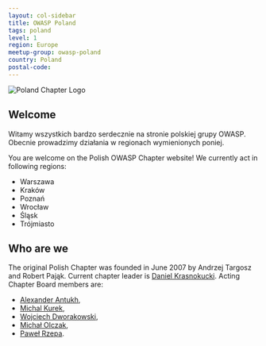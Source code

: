 ```yaml
---
layout: col-sidebar
title: OWASP Poland
tags: poland
level: 1
region: Europe
meetup-group: owasp-poland
country: Poland
postal-code: 
---
```



<!-- Standard Chapter Page Template
This is an example of a Project or Chapter page.
Please change these items to indicate the actual information you wish to present. In addition to this information, the 'front-matter' above the text should be modified to reflect your actual information.  An explanation of each of the front-matter items is below:

{front matter for this file}

```
- layout: This is the layout used by project and chapter pages.  You should leave this value as col-sidebar
- title: This is the title of your project or chapter page, usually the name.  For example, OWASP Zed Attack Proxy or OWASP Baltimore
- tags: This is a space-delimited list of tags you associate with your project or chapter.  If you are using tabs, at least one of these tags should be unique in order to be used in the tabs files (an example tab is included in this repo) 
- region: This is the region you are in according to our data
```

{copy for this file (index.md)}
Replace the text above the commented area with your information in the format below:
```
-->

![Poland Chapter Logo](assets/images/OWASP_Poland_logo.png)

## Welcome

Witamy wszystkich bardzo serdecznie na stronie polskiej grupy OWASP. Obecnie prowadzimy działania w regionach wymienionych poniej.

You are welcome on the Polish OWASP Chapter website!
We currently act in following regions:

* Warszawa
* Kraków
* Poznań
* Wrocław
* Śląsk
* Trójmiasto

## Who are we

The original Polish Chapter was founded in June 2007 by Andrzej Targosz and Robert Pająk.
Current chapter leader is [Daniel Krasnokucki](mailto:daniel.krasnokucki@owasp.org).
Acting Chapter Board members are:

* [Alexander Antukh](mailto:alexander.antukh@owasp.org),
* [Michal Kurek](mailto:michal.kurek@owasp.org),
* [Wojciech Dworakowski](mailto:wojciech.dworakowski@owasp.org),
* [Michał Olczak](mailto:michal.olczak@obserwatorium.biz),
* [Paweł Rzepa](mailto:pawel.rzepa@owasp.org).

<!-- {% include chapter_events.html group=page.meetup-group %} -->

<!--
## Participation
The Open Web Application Security Project (OWASP) is a nonprofit foundation that works to improve the security of software. All of our projects ,tools, documents, forums, and chapters are free and open to anyone interested in improving application security. 

Chapters are led by local leaders in accordance with the [Chapter Leader Handbook](/www-policy/rules-of-procedure/chapter-handbook). Financial contributions should only be made online using the authorized online donation button. To be a SPEAKER at ANY OWASP Chapter in the world simply review the [speaker agreement](/www-policy/speaker-agreement) and then contact the local chapter leader with details of what OWASP Project, independent research, or related software security topic you would like to present.

Everyone is welcome and encouraged to participate in our [Projects](/projects), [Local Chapters](/chapters), [Events](/events), [Online Groups](https://groups.google.com/a/owasp.com/){:target='_blank'}, and [Community Slack Channel](https://owasp.slack.com/){:target='_blank'}. We especially encourage diversity in all our initiatives. OWASP is a fantastic place to learn about application security, to network, and even to build your reputation as an expert. We also encourage you to be [become a member](/membership) or consider a [donation](/donate) to support our ongoing work.

## Local News
- Meeting Location
- Everyone is welcome to join us at our chapter meetings.

```
{info.md}

This separate file is where you should place links to your Google Group and Meetup page. It will be automatically rendered in the column sidebar.

{leaders.md}

Another separate file that should simply include each leaders name with mailto link as a list. It will also be automatically rendered in the column sidebar.-->
